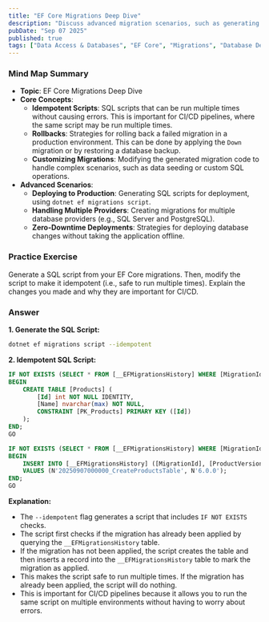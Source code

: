 ```yaml
---
title: "EF Core Migrations Deep Dive"
description: "Discuss advanced migration scenarios, such as generating idempotent SQL scripts for deployment, and strategies for rolling back a failed migration in a production environment."
pubDate: "Sep 07 2025"
published: true
tags: ["Data Access & Databases", "EF Core", "Migrations", "Database Deployment"]
---
```


### Mind Map Summary

- **Topic**: EF Core Migrations Deep Dive
- **Core Concepts**:
    - **Idempotent Scripts**: SQL scripts that can be run multiple times without causing errors. This is important for CI/CD pipelines, where the same script may be run multiple times.
    - **Rollbacks**: Strategies for rolling back a failed migration in a production environment. This can be done by applying the `Down` migration or by restoring a database backup.
    - **Customizing Migrations**: Modifying the generated migration code to handle complex scenarios, such as data seeding or custom SQL operations.
- **Advanced Scenarios**:
    - **Deploying to Production**: Generating SQL scripts for deployment, using `dotnet ef migrations script`.
    - **Handling Multiple Providers**: Creating migrations for multiple database providers (e.g., SQL Server and PostgreSQL).
    - **Zero-Downtime Deployments**: Strategies for deploying database changes without taking the application offline.

### Practice Exercise

Generate a SQL script from your EF Core migrations. Then, modify the script to make it idempotent (i.e., safe to run multiple times). Explain the changes you made and why they are important for CI/CD.

### Answer

**1. Generate the SQL Script:**

```bash
dotnet ef migrations script --idempotent
```

**2. Idempotent SQL Script:**

```sql
IF NOT EXISTS (SELECT * FROM [__EFMigrationsHistory] WHERE [MigrationId] = N'20250907000000_CreateProductsTable')
BEGIN
    CREATE TABLE [Products] (
        [Id] int NOT NULL IDENTITY,
        [Name] nvarchar(max) NOT NULL,
        CONSTRAINT [PK_Products] PRIMARY KEY ([Id])
    );
END;
GO

IF NOT EXISTS (SELECT * FROM [__EFMigrationsHistory] WHERE [MigrationId] = N'20250907000000_CreateProductsTable')
BEGIN
    INSERT INTO [__EFMigrationsHistory] ([MigrationId], [ProductVersion])
    VALUES (N'20250907000000_CreateProductsTable', N'6.0.0');
END;
GO
```

**Explanation:**

-   The `--idempotent` flag generates a script that includes `IF NOT EXISTS` checks.
-   The script first checks if the migration has already been applied by querying the `__EFMigrationsHistory` table.
-   If the migration has not been applied, the script creates the table and then inserts a record into the `__EFMigrationsHistory` table to mark the migration as applied.
-   This makes the script safe to run multiple times. If the migration has already been applied, the script will do nothing.
-   This is important for CI/CD pipelines because it allows you to run the same script on multiple environments without having to worry about errors.
